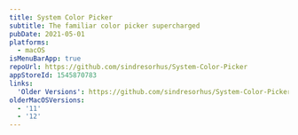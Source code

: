 ```yaml
---
title: System Color Picker
subtitle: The familiar color picker supercharged
pubDate: 2021-05-01
platforms:
  - macOS
isMenuBarApp: true
repoUrl: https://github.com/sindresorhus/System-Color-Picker
appStoreId: 1545870783
links:
  'Older Versions': https://github.com/sindresorhus/System-Color-Picker#download
olderMacOSVersions:
  - '11'
  - '12'
---
```

